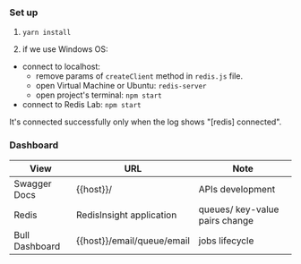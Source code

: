 ### Set up

1. `yarn install`

2. if we use Windows OS:

- connect to localhost:
  - remove params of `createClient` method in `redis.js` file.
  - open Virtual Machine or Ubuntu: `redis-server`
  - open project's terminal: `npm start`
- connect to Redis Lab: `npm start`

It's connected successfully only when the log shows "[redis] connected".

### Dashboard

| View           | URL                        | Note                           |
| -------------- | -------------------------- | ------------------------------ |
| Swagger Docs   | {{host}}/                  | APIs development               |
| Redis          | RedisInsight application   | queues/ key-value pairs change |
| Bull Dashboard | {{host}}/email/queue/email | jobs lifecycle                 |
